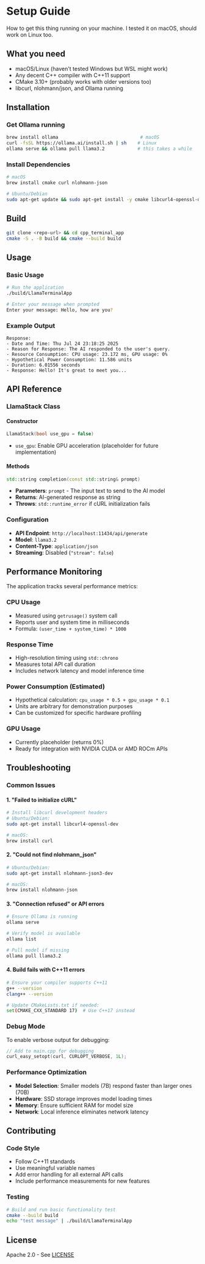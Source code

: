 # Setup Guide

How to get this thing running on your machine. I tested it on macOS, should work on Linux too.

## What you need

- macOS/Linux (haven't tested Windows but WSL might work)
- Any decent C++ compiler with C++11 support
- CMake 3.10+ (probably works with older versions too)
- libcurl, nlohmann/json, and Ollama running

## Installation

### Get Ollama running
```bash
brew install ollama                              # macOS
curl -fsSL https://ollama.ai/install.sh | sh    # Linux
ollama serve && ollama pull llama3.2            # this takes a while
```

### Install Dependencies
```bash
# macOS
brew install cmake curl nlohmann-json

# Ubuntu/Debian  
sudo apt-get update && sudo apt-get install -y cmake libcurl4-openssl-dev nlohmann-json3-dev build-essential
```

## Build

```bash
git clone <repo-url> && cd cpp_terminal_app
cmake -S . -B build && cmake --build build
```

## Usage

### Basic Usage
```bash
# Run the application
./build/LlamaTerminalApp

# Enter your message when prompted
Enter your message: Hello, how are you?
```

### Example Output
```
Response:
- Date and Time: Thu Jul 24 23:18:25 2025
- Reason for Response: The AI responded to the user's query.
- Resource Consumption: CPU usage: 23.172 ms, GPU usage: 0%
- Hypothetical Power Consumption: 11.586 units
- Duration: 6.01556 seconds
- Response: Hello! It's great to meet you...
```

## API Reference

### LlamaStack Class

#### Constructor
```cpp
LlamaStack(bool use_gpu = false)
```
- `use_gpu`: Enable GPU acceleration (placeholder for future implementation)

#### Methods
```cpp
std::string completion(const std::string& prompt)
```
- **Parameters**: `prompt` - The input text to send to the AI model
- **Returns**: AI-generated response as string
- **Throws**: `std::runtime_error` if cURL initialization fails

### Configuration
- **API Endpoint**: `http://localhost:11434/api/generate`
- **Model**: `llama3.2`
- **Content-Type**: `application/json`
- **Streaming**: Disabled (`"stream": false`)

## Performance Monitoring

The application tracks several performance metrics:

### CPU Usage
- Measured using `getrusage()` system call
- Reports user and system time in milliseconds
- Formula: `(user_time + system_time) * 1000`

### Response Time
- High-resolution timing using `std::chrono`
- Measures total API call duration
- Includes network latency and model inference time

### Power Consumption (Estimated)
- Hypothetical calculation: `cpu_usage * 0.5 + gpu_usage * 0.1`
- Units are arbitrary for demonstration purposes
- Can be customized for specific hardware profiling

### GPU Usage
- Currently placeholder (returns 0%)
- Ready for integration with NVIDIA CUDA or AMD ROCm APIs

## Troubleshooting

### Common Issues

#### 1. "Failed to initialize cURL"
```bash
# Install libcurl development headers
# Ubuntu/Debian:
sudo apt-get install libcurl4-openssl-dev

# macOS:
brew install curl
```

#### 2. "Could not find nlohmann_json"
```bash
# Ubuntu/Debian:
sudo apt-get install nlohmann-json3-dev

# macOS:
brew install nlohmann-json
```

#### 3. "Connection refused" or API errors
```bash
# Ensure Ollama is running
ollama serve

# Verify model is available
ollama list

# Pull model if missing
ollama pull llama3.2
```

#### 4. Build fails with C++11 errors
```bash
# Ensure your compiler supports C++11
g++ --version
clang++ --version

# Update CMakeLists.txt if needed:
set(CMAKE_CXX_STANDARD 17)  # Use C++17 instead
```

### Debug Mode
To enable verbose output for debugging:
```cpp
// Add to main.cpp for debugging
curl_easy_setopt(curl, CURLOPT_VERBOSE, 1L);
```

### Performance Optimization
- **Model Selection**: Smaller models (7B) respond faster than larger ones (70B)
- **Hardware**: SSD storage improves model loading times
- **Memory**: Ensure sufficient RAM for model size
- **Network**: Local inference eliminates network latency

## Contributing

### Code Style
- Follow C++11 standards
- Use meaningful variable names
- Add error handling for all external API calls
- Include performance measurements for new features

### Testing
```bash
# Build and run basic functionality test
cmake --build build
echo "test message" | ./build/LlamaTerminalApp
```

## License

Apache 2.0 - See [LICENSE](../LICENSE)